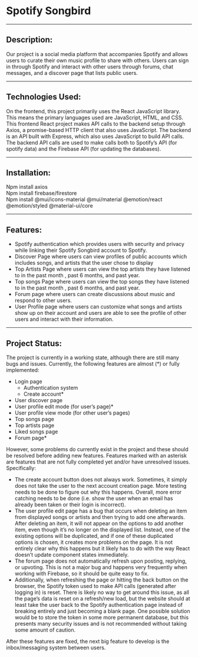 # Spotify Songbird
***
## Description:
Our project is a social media platform that accompanies Spotify and allows users to curate their own music profile to share with others. Users can sign in through Spotify and interact with other users through forums, chat messages, and a discover page that lists public users.
***
## Technologies Used: 
On the frontend, this project primarily uses the React JavaScript library. This means the primary languages used are JavaScript, HTML, and CSS. This frontend React project makes API calls to the backend setup through Axios, a promise-based HTTP client that also uses JavaScript. The backend is an API built with Express, which also uses JavaScript to build API calls. The backend API calls are used to make calls both to Spotify’s API (for spotify data) and the Firebase API (for updating the databases). 
***
## Installation:
Npm install axios <br>
Npm install firebase/firestore <br>
Npm install @mui/icons-material @mui/material @emotion/react @emotion/styled @material-ui/core 
***
## Features:
- Spotify authentication which provides users with security and privacy while linking their Spotify Songbird account to Spotify.
- Discover Page where users can view profiles of public accounts which includes songs, and artists that the user chose to display
- Top Artists Page where users can view the top artists they have listened to in the past month , past 6 months, and past year.
- Top songs Page where users can view the top songs they have listened to in the past month , past 6 months, and past year.
- Forum page where users can create discussions about music and respond to other users.
- User Profile page where users can customize what songs and artists show up on their account and users are able to see the profile of other users and interact with their information.
***
## Project Status:
The project is currently in a working state, although there are still many bugs and issues. Currently, the following features are almost (*) or fully implemented: 
- Login page
   - Authentication system
   - Create account* 
- User discover page 
- User profile edit mode (for user’s page)*
- User profile view mode (for other user’s pages) 
- Top songs page
- Top artists page
- Liked songs page 
- Forum page*

However, some problems do currently exist in the project and these should be resolved before adding new features. Features marked with an asterisk are features that are not fully completed yet and/or have unresolved issues. Specifically: 
- The create account button does not always work. Sometimes, it simply does not take the user to the next account creation page. More testing needs to be done to figure out why this happens. Overall, more error catching needs to be done (i.e. show the user when an email has already been taken or their login is incorrect). 
- The user profile edit page has a bug that occurs when deleting an item from displayed songs or artists and then trying to add one afterwards. After deleting an item, it will not appear on the options to add another item, even though it’s no longer on the displayed list. Instead, one of the existing options will be duplicated, and if one of these duplicated options is chosen, it creates more problems on the page. It is not entirely clear why this happens but it likely has to do with the way React doesn’t update component states immediately. 
- The forum page does not automatically refresh upon posting, replying, or upvoting. This is not a major bug and happens very frequently when working with Firebase, so it should be quite easy to fix. 
- Additionally, when refreshing the page or hitting the back button on the browser, the Spotify token used to make API calls (generated after logging in) is reset. There is likely no way to get around this issue, as all the page’s data is reset on a refresh/new load, but the website should at least take the user back to the Spotify authentication page instead of breaking entirely and just becoming a blank page. One possible solution would be to store the token in some more permanent database, but this presents many security issues and is not recommended without taking some amount of caution.

After these features are fixed, the next big feature to develop is the inbox/messaging system between users. 

